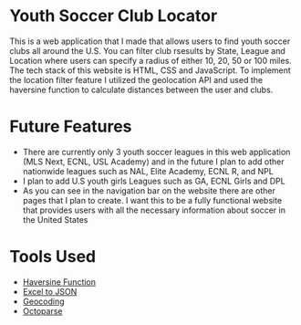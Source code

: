 # Youth Soccer Club Locator

This is a web application that I made that allows users to find youth soccer clubs all around the U.S. You can filter club rsesults by State, League and Location where users can specify a radius of either 10, 20, 50 or 100 miles. The tech stack of this website is HTML, CSS and JavaScript. To implement the location filter feature I utilized the geolocation API and used the haversine function to calculate distances between the user and clubs.

# Future Features
- There are currently only 3 youth soccer leagues in this web application (MLS Next, ECNL, USL Academy) and in the future I plan to add other nationwide leagues such as NAL, Elite Academy, ECNL R, and NPL
- I plan to add U.S youth girls Leagues such as GA, ECNL Girls and DPL
- As you can see in the navigation bar on the website there are other pages that I plan to create. I want this to be a fully functional website that provides users with all the necessary information about soccer in the United States

# Tools Used
- [Haversine Function](https://henry-rossiter.medium.com/calculating-distance-between-geographic-coordinates-with-javascript-5f3097b61898)
- [Excel to JSON](https://codebeautify.org/excel-to-json)
- [Geocoding](https://www.gps-coordinates.net/)
- [Octoparse](https://www.octoparse.com/)

